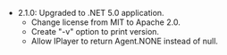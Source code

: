 * 2.1.0: Upgraded to .NET 5.0 application.
  * Change license from MIT to Apache 2.0.
  * Create "-v" option to print version.
  * Allow IPlayer to return Agent.NONE instead of null. 
